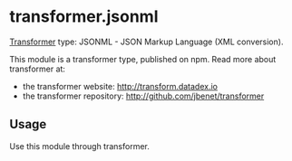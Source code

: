 # transformer.jsonml

[Transformer](http://github.com/jbenet/transformer) type: JSONML - JSON Markup Language (XML conversion).

This module is a transformer type, published on npm. Read more about transformer at:

- the transformer website: <http://transform.datadex.io>
- the transformer repository: <http://github.com/jbenet/transformer>

## Usage

Use this module through transformer.


